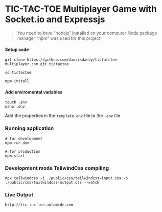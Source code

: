 # TIC-TAC-TOE Multiplayer Game with Socket.io and Expressjs 

> You need to have "nodejs" installed on your computer
> Node package manager "npm" was used for this project

#### Setup code

```
git clone https://github.com/damiisdandy/tictatctoe-multiplayer.com.git tictactoe

cd tictactoe

npm install
```

#### Add enviromental variables

```
touch .env
nano .env
```

Add the properties in the `template.env` file to the `.env` file

### Running application

```
# for development
npm run dev

# for production
npm start

```

### Development mode TailwindCss compiling

```
npx tailwindcss -i ./public/css/tailwindcss-input.css -o ./public/css/tailwindcss-output.css --watch

```

### Live Output

```
http://tic-tac-toe.aolamide.com
```